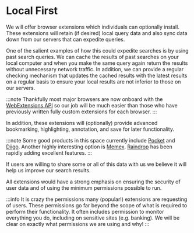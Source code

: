 # Local First

We will offer browser extensions which individuals can optionally install. These extensions will retain \(if desired\) local query data and also sync data down from our servers that can expedite queries.

One of the salient examples of how this could expedite searches is by using past search queries. We can cache the results of past searches on your local computer and when you make the same query again return the results without unnecessary network traffic. In addition, we can provide a regular checking mechanism that updates the cached results with the latest results on a regular basis to ensure your local results are not inferior to those on our servers.

:::note
Thankfully most major browsers are now onboard with the [WebExtensions API](https://developer.mozilla.org/en-US/docs/Mozilla/Add-ons/WebExtensions) so our job will be much easier than those who have previously written fully custom extensions for each browser.
:::

In addition, these extensions will \(optionally\) provide advanced bookmarking, highlighting, annotation, and save for later functionality.

:::note
Some good products in this space currently include [Pocket](https://getpocket.com/) and [Diigo](https://diigo.com/). Another highly interesting option is [Memex](https://getmemex.com/). [Raindrop](https://raindrop.io) has been rapidly adding excellent features.
:::

If users are willing to share some or all of this data with us we believe it will help us improve our search results.

All extensions would have a strong emphasis on ensuring the security of user data and of using the minimum permissions possible to run.

:::info
It is crazy the permissions many \(popular!\) extensions are requesting of users. These permissions go far beyond the scope of what is required to perform their functionality. It often includes permission to monitor everything you do, including on sensitive sites \(e.g. banking\). We will be clear on exactly what permissions we are using and why!
:::

